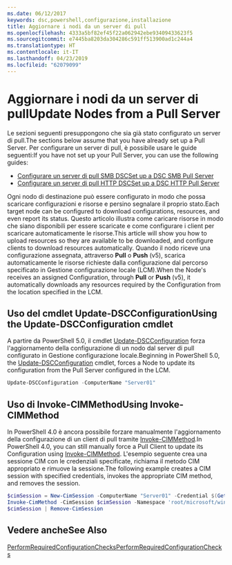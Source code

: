 ```yaml
---
ms.date: 06/12/2017
keywords: dsc,powershell,configurazione,installazione
title: Aggiornare i nodi da un server di pull
ms.openlocfilehash: 4333a5bf82ef45f22a062942ebe93409433623f5
ms.sourcegitcommit: e7445ba8203da304286c591ff513900ad1c244a4
ms.translationtype: HT
ms.contentlocale: it-IT
ms.lasthandoff: 04/23/2019
ms.locfileid: "62079099"
---
```

# <a name="update-nodes-from-a-pull-server"></a><span data-ttu-id="6acf7-103">Aggiornare i nodi da un server di pull</span><span class="sxs-lookup"><span data-stu-id="6acf7-103">Update Nodes from a Pull Server</span></span>

<span data-ttu-id="6acf7-104">Le sezioni seguenti presuppongono che sia già stato configurato un server di pull.</span><span class="sxs-lookup"><span data-stu-id="6acf7-104">The sections below assume that you have already set up a Pull Server.</span></span> <span data-ttu-id="6acf7-105">Per configurare un server di pull, è possibile usare le guide seguenti:</span><span class="sxs-lookup"><span data-stu-id="6acf7-105">If you have not set up your Pull Server, you can use the following guides:</span></span>

- [<span data-ttu-id="6acf7-106">Configurare un server di pull SMB DSC</span><span class="sxs-lookup"><span data-stu-id="6acf7-106">Set up a DSC SMB Pull Server</span></span>](pullServerSmb.md)
- [<span data-ttu-id="6acf7-107">Configurare un server di pull HTTP DSC</span><span class="sxs-lookup"><span data-stu-id="6acf7-107">Set up a DSC HTTP Pull Server</span></span>](pullServer.md)

<span data-ttu-id="6acf7-108">Ogni nodo di destinazione può essere configurato in modo che possa scaricare configurazioni e risorse e persino segnalare il proprio stato.</span><span class="sxs-lookup"><span data-stu-id="6acf7-108">Each target node can be configured to download configurations, resources, and even report its status.</span></span> <span data-ttu-id="6acf7-109">Questo articolo illustra come caricare risorse in modo che siano disponibili per essere scaricate e come configurare i client per scaricare automaticamente le risorse.</span><span class="sxs-lookup"><span data-stu-id="6acf7-109">This article will show you how to upload resources so they are available to be downloaded, and configure clients to download resources automatically.</span></span> <span data-ttu-id="6acf7-110">Quando il nodo riceve una configurazione assegnata, attraverso **Pull** o **Push** (v5), scarica automaticamente le risorse richieste dalla configurazione dal percorso specificato in Gestione configurazione locale (LCM).</span><span class="sxs-lookup"><span data-stu-id="6acf7-110">When the Node's receives an assigned Configuration, through **Pull** or **Push** (v5), it automatically downloads any resources required by the Configuration from the location specified in the LCM.</span></span>

## <a name="using-the-update-dscconfiguration-cmdlet"></a><span data-ttu-id="6acf7-111">Uso del cmdlet Update-DSCConfiguration</span><span class="sxs-lookup"><span data-stu-id="6acf7-111">Using the Update-DSCConfiguration cmdlet</span></span>

<span data-ttu-id="6acf7-112">A partire da PowerShell 5.0, il cmdlet [Update-DSCConfiguration](/powershell/module/psdesiredstateconfiguration/update-dscconfiguration) forza l'aggiornamento della configurazione di un nodo dal server di pull configurato in Gestione configurazione locale.</span><span class="sxs-lookup"><span data-stu-id="6acf7-112">Beginning in PowerShell 5.0, the [Update-DSCConfiguration](/powershell/module/psdesiredstateconfiguration/update-dscconfiguration) cmdlet, forces a Node to update its configuration from the Pull Server configured in the LCM.</span></span>

```powershell
Update-DSCConfiguration -ComputerName "Server01"
```

## <a name="using-invoke-cimmethod"></a><span data-ttu-id="6acf7-113">Uso di Invoke-CIMMethod</span><span class="sxs-lookup"><span data-stu-id="6acf7-113">Using Invoke-CIMMethod</span></span>

<span data-ttu-id="6acf7-114">In PowerShell 4.0 è ancora possibile forzare manualmente l'aggiornamento della configurazione di un client di pull tramite [Invoke-CIMMethod](/powershell/module/cimcmdlets/invoke-cimmethod).</span><span class="sxs-lookup"><span data-stu-id="6acf7-114">In PowerShell 4.0, you can still manually force a Pull Client to update its Configuration using [Invoke-CIMMethod](/powershell/module/cimcmdlets/invoke-cimmethod).</span></span> <span data-ttu-id="6acf7-115">L'esempio seguente crea una sessione CIM con le credenziali specificate, richiama il metodo CIM appropriato e rimuove la sessione.</span><span class="sxs-lookup"><span data-stu-id="6acf7-115">The following example creates a CIM session with specified credentials, invokes the appropriate CIM method, and removes the session.</span></span>

```powershell
$cimSession = New-CimSession -ComputerName "Server01" -Credential $(Get-Credential)
Invoke-CimMethod -CimSession $cimSession -Namespace 'root/microsoft/windows/desiredstateconfiguration' -Class 'MSFT_DscLocalConfigurationManager' -MethodName 'PerformRequiredConfigurationChecks' -Arguments @{ 'Flags' = [uint32]1 } -Verbose
$cimSession | Remove-CimSession
```

## <a name="see-also"></a><span data-ttu-id="6acf7-116">Vedere anche</span><span class="sxs-lookup"><span data-stu-id="6acf7-116">See Also</span></span>

[<span data-ttu-id="6acf7-117">PerformRequiredConfigurationChecks</span><span class="sxs-lookup"><span data-stu-id="6acf7-117">PerformRequiredConfigurationChecks</span></span>](/powershell/dsc/msft-dsclocalconfigurationmanager-performrequiredconfigurationchecks)
